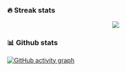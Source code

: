 ### 🔥 Streak stats

<p align="center">
    <img src="http://github-readme-streak-stats.herokuapp.com?user=rithviknishad&theme=synthwave&date_format=M%20j%5B%2C%20Y%5D"/>
</p>

### 📊 Github stats

[![GitHub activity graph](https://activity-graph.herokuapp.com/graph?username=rithviknishad&theme=redical&custom_title=Activity&area=true)](https://github.com/ashutosh00710/github-readme-activity-graph)
